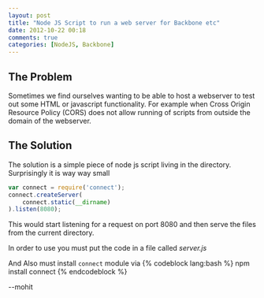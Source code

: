 ```yaml
---
layout: post
title: "Node JS Script to run a web server for Backbone etc"
date: 2012-10-22 00:18
comments: true
categories: [NodeJS, Backbone] 
---
```


The Problem
-----------
Sometimes we find ourselves wanting to be able to host a webserver to test out some HTML or javascript functionality. For example when Cross Origin Resource Policy (CORS) does not allow running of scripts from outside the domain of the webserver. 

The Solution
------------
The solution is a simple piece of node js script living in the directory. Surprisingly it is way way small


``` javascript Sample NodeJS Script to run server
var connect = require('connect');
connect.createServer(
    connect.static(__dirname)
).listen(8080);
```

This would start listening for a request on port 8080 and then serve the files from the current directory.

In order to use you must put the code in a file called *server.js*

And Also must install `connect` module via 
{% codeblock lang:bash %}
  npm install connect
{% endcodeblock %}

--mohit
